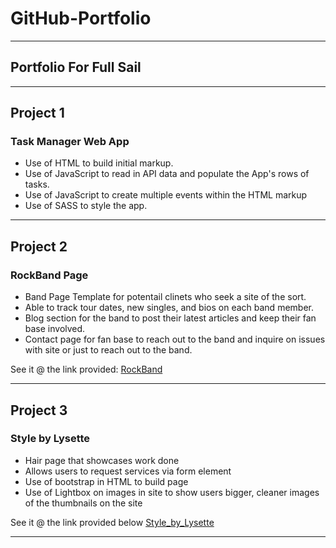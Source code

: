 # GitHub-Portfolio

_______________________________________________________

## Portfolio For Full Sail

_______________________________________________________

## Project 1

### Task Manager Web App

- Use of HTML to build initial markup.
- Use of JavaScript to read in API data and populate the App's rows of tasks.
- Use of JavaScript to create multiple events within the HTML markup
- Use of SASS to style the app.

_______________________________________________________
 
## Project 2
 
### RockBand Page
 
 - Band Page Template for potentail clinets who seek a site of the sort.
 - Able to track tour dates, new singles, and bios on each band member.
 - Blog section for the band to post their latest articles and keep their fan base involved.
 - Contact page for fan base to reach out to the band and inquire on issues with site or just to reach out to the band. 
 
 See it @ the link provided:
[RockBand](https://stevenpope09.github.io/RockBand/)
_______________________________________________________

## Project 3

### Style by Lysette

- Hair page that showcases work done
- Allows users to request services via form element
- Use of bootstrap in HTML to build page
- Use of Lightbox on images in site to show users bigger, cleaner images of the thumbnails on the site

See it @ the link provided below
[Style_by_Lysette](https://stevenpope09.github.io/StyleByLysette%20/)
_______________________________________________________



























